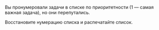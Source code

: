 Вы пронумеровали задачи в списке по приоритетности (1 — самая важная задача), но они перепутались. 

Восстановите нумерацию списка и распечатайте список.